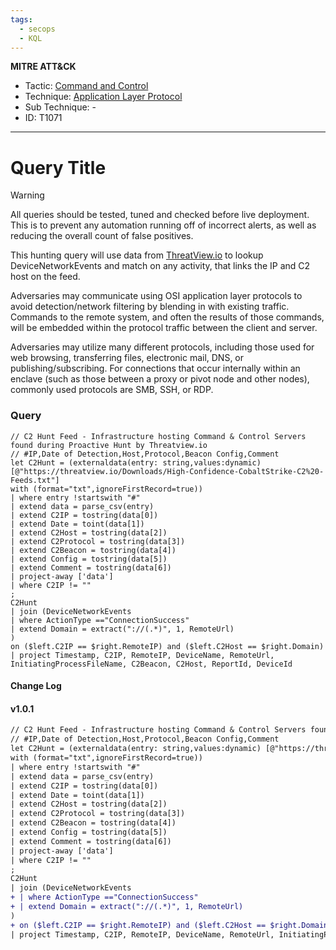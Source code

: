 ```yaml
---
tags:
  - secops
  - KQL
---
```

**MITRE ATT&CK**
- Tactic: [Command and Control](https://attack.mitre.org/tactics/TA0011/)
- Technique: [Application Layer Protocol](https://attack.mitre.org/techniques/T1071)
- Sub Technique: - 
- ID: T1071
---
# Query Title

>[!WARNING]
> All queries should be tested, tuned and checked before live deployment. This is to prevent any automation running off of incorrect alerts, as well as reducing the overall count of false positives.

This hunting query will use data from [ThreatView.io](https://threatview.io) to lookup DeviceNetworkEvents and match on any activity, that links the IP and C2 host on the feed. 

Adversaries may communicate using OSI application layer protocols to avoid detection/network filtering by blending in with existing traffic. Commands to the remote system, and often the results of those commands, will be embedded within the protocol traffic between the client and server.

Adversaries may utilize many different protocols, including those used for web browsing, transferring files, electronic mail, DNS, or publishing/subscribing. For connections that occur internally within an enclave (such as those between a proxy or pivot node and other nodes), commonly used protocols are SMB, SSH, or RDP.

### Query

```kusto
// C2 Hunt Feed - Infrastructure hosting Command & Control Servers found during Proactive Hunt by Threatview.io
// #IP,Date of Detection,Host,Protocol,Beacon Config,Comment
let C2Hunt = (externaldata(entry: string,values:dynamic) [@"https://threatview.io/Downloads/High-Confidence-CobaltStrike-C2%20-Feeds.txt"]
with (format="txt",ignoreFirstRecord=true))
| where entry !startswith "#"
| extend data = parse_csv(entry)
| extend C2IP = tostring(data[0])
| extend Date = toint(data[1])
| extend C2Host = tostring(data[2])
| extend C2Protocol = tostring(data[3])
| extend C2Beacon = tostring(data[4])
| extend Config = tostring(data[5])
| extend Comment = tostring(data[6])
| project-away ['data']
| where C2IP != ""
;
C2Hunt
| join (DeviceNetworkEvents
| where ActionType =="ConnectionSuccess"
| extend Domain = extract("://(.*)", 1, RemoteUrl)
) 
on ($left.C2IP == $right.RemoteIP) and ($left.C2Host == $right.Domain)
| project Timestamp, C2IP, RemoteIP, DeviceName, RemoteUrl, InitiatingProcessFileName, C2Beacon, C2Host, ReportId, DeviceId
```

#### Change Log

#### v1.0.1
```diff
// C2 Hunt Feed - Infrastructure hosting Command & Control Servers found during Proactive Hunt by Threatview.io
// #IP,Date of Detection,Host,Protocol,Beacon Config,Comment
let C2Hunt = (externaldata(entry: string,values:dynamic) [@"https://threatview.io/Downloads/High-Confidence-CobaltStrike-C2%20-Feeds.txt"]
with (format="txt",ignoreFirstRecord=true))
| where entry !startswith "#"
| extend data = parse_csv(entry)
| extend C2IP = tostring(data[0])
| extend Date = toint(data[1])
| extend C2Host = tostring(data[2])
| extend C2Protocol = tostring(data[3])
| extend C2Beacon = tostring(data[4])
| extend Config = tostring(data[5])
| extend Comment = tostring(data[6])
| project-away ['data']
| where C2IP != ""
;
C2Hunt
| join (DeviceNetworkEvents
+ | where ActionType =="ConnectionSuccess"
+ | extend Domain = extract("://(.*)", 1, RemoteUrl)
) 
+ on ($left.C2IP == $right.RemoteIP) and ($left.C2Host == $right.Domain)
| project Timestamp, C2IP, RemoteIP, DeviceName, RemoteUrl, InitiatingProcessFileName, C2Beacon, C2Host, ReportId, DeviceId
```


